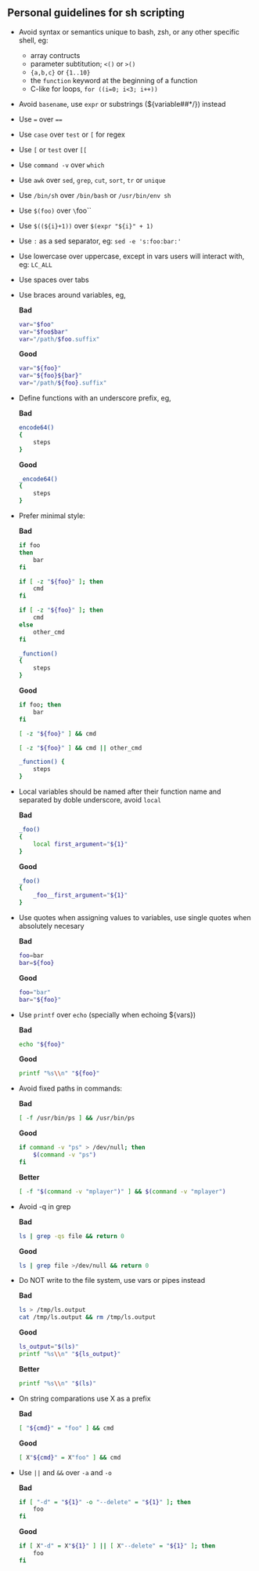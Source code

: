 ## Personal guidelines for sh scripting

- Avoid syntax or semantics unique to bash, zsh, or any other specific shell, eg:
    - array contructs
    - parameter subtitution; `<()` or `>()`
    - `{a,b,c}` or `{1..10}`
    - the `function` keyword at the beginning of a function
    - C-like for loops, `for ((i=0; i<3; i++))`
- Avoid `basename`, use `expr` or substrings (${variable##\*/}) instead
- Use `=` over `==`
- Use `case` over `test` or `[` for regex
- Use `[` or `test` over `[[`
- Use `command -v` over `which`
- Use `awk` over `sed`, `grep`, `cut`, `sort`, `tr` or `unique`
- Use `/bin/sh` over `/bin/bash` or `/usr/bin/env sh`
- Use `$(foo)` over `\`foo\``
- Use `$((${i}+1))` over `$(expr "${i}" + 1)`
- Use `:` as a sed separator, eg: `sed -e 's:foo:bar:'`
- Use lowercase over uppercase, except in vars users will interact with, eg: `LC_ALL`
- Use spaces over tabs
- Use braces around variables, eg,

  **Bad**
   ```sh
   var="$foo"
   var="$foo$bar"
   var="/path/$foo.suffix"
   ```

  **Good**
   ```sh
   var="${foo}"
   var="${foo}${bar}"
   var="/path/${foo}.suffix"
   ```
- Define functions with an underscore prefix, eg,

  **Bad**
   ```sh
   encode64()
   {
       steps
   }
   ```

  **Good**
   ```sh
   _encode64()
   {
       steps
   }
   ```
- Prefer minimal style:

  **Bad**
   ```sh
   if foo
   then
       bar
   fi

   if [ -z "${foo}" ]; then
       cmd
   fi

   if [ -z "${foo}" ]; then
       cmd
   else
       other_cmd
   fi

   _function()
   {
       steps
   }
   ```

  **Good**
   ```sh
   if foo; then
       bar
   fi

   [ -z "${foo}" ] && cmd

   [ -z "${foo}" ] && cmd || other_cmd

   _function() {
       steps
   }
   ```
- Local variables should be named after their function name and separated by doble underscore, avoid `local`

  **Bad**
   ```sh
   _foo()
   {
       local first_argument="${1}"
   }
   ```

  **Good**
   ```sh
   _foo()
   {
       _foo__first_argument="${1}"
   }
   ```

- Use quotes when assigning values to variables, use single quotes when absolutely necesary

  **Bad**
   ```sh
   foo=bar
   bar=${foo}
   ```

  **Good**
   ```sh
   foo="bar"
   bar="${foo}"
   ```
- Use `printf` over `echo` (specially when echoing ${vars})

  **Bad**
   ```sh
   echo "${foo}"
   ```

  **Good**
   ```sh
   printf "%s\\n" "${foo}"
   ```
- Avoid fixed paths in commands:

  **Bad**
   ```sh
   [ -f /usr/bin/ps ] && /usr/bin/ps
   ```

  **Good**
   ```sh
   if command -v "ps" > /dev/null; then
       $(command -v "ps")
   fi
   ```

  **Better**
   ```sh
   [ -f "$(command -v "mplayer")" ] && $(command -v "mplayer")
   ```
- Avoid -q in grep

   **Bad**
   ```sh
   ls | grep -qs file && return 0
   ```

   **Good**
   ```sh
   ls | grep file >/dev/null && return 0
   ```
- Do NOT write to the file system, use vars or pipes instead

  **Bad**
   ```sh
   ls > /tmp/ls.output
   cat /tmp/ls.output && rm /tmp/ls.output
   ```

  **Good**
   ```sh
   ls_output="$(ls)"
   printf "%s\\n" "${ls_output}"
   ```

  **Better**
   ```sh
   printf "%s\\n" "$(ls)"
   ```
- On string comparations use X as a prefix

  **Bad**
   ```sh
   [ "${cmd}" = "foo" ] && cmd
   ```

  **Good**
   ```sh
   [ X"${cmd}" = X"foo" ] && cmd
   ```
- Use `||` and `&&` over `-a` and `-o`

  **Bad**
   ```sh
   if [ "-d" = "${1}" -o "--delete" = "${1}" ]; then
       foo
   fi
   ```

  **Good**
   ```sh
   if [ X"-d" = X"${1}" ] || [ X"--delete" = "${1}" ]; then
       foo
   fi
   ```
